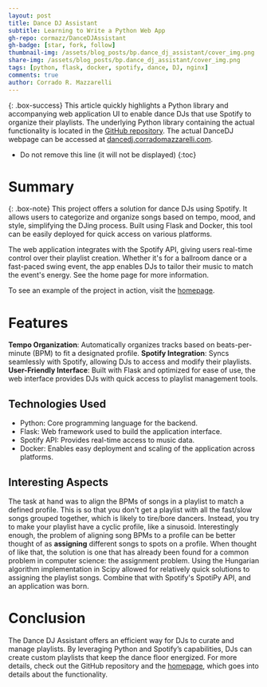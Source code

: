 ```yaml
---
layout: post
title: Dance DJ Assistant
subtitle: Learning to Write a Python Web App
gh-repo: cormazz/DanceDJAssistant
gh-badge: [star, fork, follow]
thumbnail-img: /assets/blog_posts/bp.dance_dj_assistant/cover_img.png
share-img: /assets/blog_posts/bp.dance_dj_assistant/cover_img.png
tags: [python, flask, docker, spotify, dance, DJ, nginx]
comments: true
author: Corrado R. Mazzarelli
---
```


{: .box-success}
This article quickly highlights a Python library and accompanying web application UI to enable dance DJs that use Spotify to organize their playlists. The underlying Python library containing the actual functionality is located in the [GitHub repository](https://github.com/cormazz/DanceDJAssistant). The actual DanceDJ webpage can be accessed at [dancedj.corradomazzarelli.com](https://dancedj.corradomazzarelli.com).

* Do not remove this line (it will not be displayed)
{:toc}

# Summary

{: .box-note}
This project offers a solution for dance DJs using Spotify. It allows users to categorize and organize songs based on tempo, mood, and style, simplifying the DJing process. Built using Flask and Docker, this tool can be easily deployed for quick access on various platforms.

The web application integrates with the Spotify API, giving users real-time control over their playlist creation. Whether it's for a ballroom dance or a fast-paced swing event, the app enables DJs to tailor their music to match the event's energy. See the home page for more information.

To see an example of the project in action, visit the [homepage](https://dancedj.corradomazzarelli.com).

# Features

**Tempo Organization**: Automatically organizes tracks based on beats-per-minute (BPM) to fit a designated profile.
**Spotify Integration**: Syncs seamlessly with Spotify, allowing DJs to access and modify their playlists.
**User-Friendly Interface**: Built with Flask and optimized for ease of use, the web interface provides DJs with quick access to playlist management tools.

## Technologies Used

* Python: Core programming language for the backend.
* Flask: Web framework used to build the application interface.
* Spotify API: Provides real-time access to music data.
* Docker: Enables easy deployment and scaling of the application across platforms.

## Interesting Aspects

The task at hand was to align the BPMs of songs in a playlist to match a defined profile. This is so that you don't get a playlist with all the fast/slow songs grouped together, which is likely to tire/bore dancers. Instead, you try to make your playlist have a cyclic profile, like a sinusoid. Interestingly enough, the problem of aligning song BPMs to a profile can be better thought of as **assigning** different songs to spots on a profile. When thought of like that, the solution is one that has already been found for a common problem in computer science: the assignment problem. Using the Hungarian algorithm implementation in Scipy allowed for relatively quick solutions to assigning the playlist songs. Combine that with Spotify's SpotiPy API, and an application was born.

# Conclusion

The Dance DJ Assistant offers an efficient way for DJs to curate and manage playlists. By leveraging Python and Spotify’s capabilities, DJs can create custom playlists that keep the dance floor energized. For more details, check out the GitHub repository and the [homepage](https://dancedj.corradomazzarelli.com), which goes into details about the functionality. 
